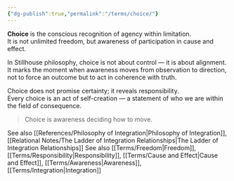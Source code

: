 ```yaml
---
{"dg-publish":true,"permalink":"/terms/choice/"}
---
```




**Choice** is the conscious recognition of agency within limitation.  
It is not unlimited freedom, but awareness of participation in cause and effect.

In Stillhouse philosophy, choice is not about control — it is about alignment.  
It marks the moment when awareness moves from observation to direction, not to force an outcome but to act in coherence with truth.

Choice does not promise certainty; it reveals responsibility.  
Every choice is an act of self-creation — a statement of who we are within the field of consequence.

> Choice is awareness deciding how to move.

See also [[References/Philosophy of Integration\|Philosophy of Integration]], [[Relational Notes/The Ladder of Integration Relationships\|The Ladder of Integration Relationships]]
See also [[Terms/Freedom\|Freedom]], [[Terms/Responsibility\|Responsibility]], [[Terms/Cause and Effect\|Cause and Effect]], [[Terms/Awareness\|Awareness]], [[Terms/Integration\|Integration]]
